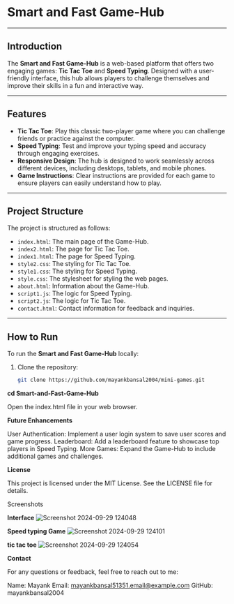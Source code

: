 # Smart and Fast Game-Hub

---

## Introduction

The **Smart and Fast Game-Hub** is a web-based platform that offers two engaging games: **Tic Tac Toe** and **Speed Typing**. Designed with a user-friendly interface, this hub allows players to challenge themselves and improve their skills in a fun and interactive way.

---

## Features

- **Tic Tac Toe**: Play this classic two-player game where you can challenge friends or practice against the computer.
- **Speed Typing**: Test and improve your typing speed and accuracy through engaging exercises.
- **Responsive Design**: The hub is designed to work seamlessly across different devices, including desktops, tablets, and mobile phones.
- **Game Instructions**: Clear instructions are provided for each game to ensure players can easily understand how to play.

---

## Project Structure

The project is structured as follows:

- `index.html`: The main page of the Game-Hub.
- `index2.html`: The page for Tic Tac Toe.
- `index1.html`: The page for Speed Typing.
- `style2.css`: The styling for Tic Tac Toe.
- `style1.css`: The styling for Speed Typing.
- `style.css`: The stylesheet for styling the web pages.
- `about.html`: Information about the Game-Hub.
- `script1.js`: The logic for Speed Typing.
- `script2.js`: The logic for Tic Tac Toe.
- `contact.html`: Contact information for feedback and inquiries.

---

## How to Run

To run the **Smart and Fast Game-Hub** locally:

1. Clone the repository:
   ```bash
   git clone https://github.com/mayankbansal2004/mini-games.git


**cd Smart-and-Fast-Game-Hub**

Open the index.html file in your web browser.

**Future Enhancements**


User Authentication: Implement a user login system to save user scores and game progress.
Leaderboard: Add a leaderboard feature to showcase top players in Speed Typing.
More Games: Expand the Game-Hub to include additional games and challenges.

**License**


This project is licensed under the MIT License. See the LICENSE file for details.

Screenshots

**Interface**
![Screenshot 2024-09-29 124048](https://github.com/user-attachments/assets/d5e90655-3c65-4306-ac4c-1ff73b1399b9)

**Speed typing Game**
![Screenshot 2024-09-29 124101](https://github.com/user-attachments/assets/abedf904-e5bc-4e46-a270-9330c2527876)

**tic tac toe**
![Screenshot 2024-09-29 124054](https://github.com/user-attachments/assets/a8d7a1fd-4970-49dd-845d-e394c3cafcdf)




**Contact**

For any questions or feedback, feel free to reach out to me:

Name: Mayank
Email: mayankbansal51351.email@example.com
GitHub: mayankbansal2004
